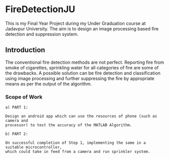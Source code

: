 # FireDetectionJU

This is my Final Year Project during my Under Graduation course at Jadavpur University.
The aim is to design an image processing based fire detection and suppression system.

## Introduction

The conventional fire detection methods are not perfect. 
Reporting fire from smoke of cigarettes, sprinkling water for all categories of fire are some of the drawbacks.
A possible solution can be fire detection and classification using image processing and further suppressing the fire by appropriate means as per the output of the algorithm.

### Scope of Work

```
a) PART 1:

Design an android app which can use the resources of phone (such as camera and
processor) to test the accuracy of the MATLAB Algorithm.
```
```
b) PART 2:

On successful completion of Step 1, implementing the same in a suitable microcontroller,
which could take in feed from a camera and run sprinkler system.
```

